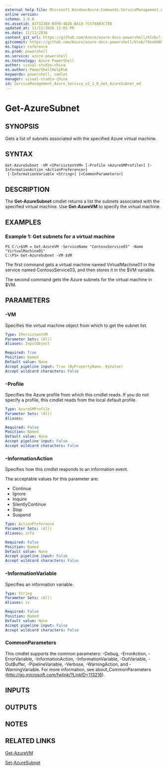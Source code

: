 ```yaml
---
external help file: Microsoft.WindowsAzure.Commands.ServiceManagement.dll-Help.xml
online version: 
schema: 2.0.0
ms.assetid: A3732204-B5FB-4D2A-BA18-7C570AB3C7EB
updated_at: 11/11/2016 11:03 PM
ms.date: 11/11/2016
content_git_url: https://github.com/Azure/azure-docs-powershell/blob/live/azureps-cmdlets-docs/ServiceManagement/Azure.Service/v2.1.0/Get-AzureSubnet.md
gitcommit: https://github.com/Azure/azure-docs-powershell/blob/79eeb985ea480979357fb4695832a0c3d29a48bf/azureps-cmdlets-docs/ServiceManagement/Azure.Service/v2.1.0/Get-AzureSubnet.md
ms.topic: reference
ms.prod: powershell
ms.service: azure-powershell
ms.technology: Azure PowerShell
author: visual-studio-china
ms.author: PowerShellHelpPub
keywords: powershell, cmdlet
manager: visual-studio-china
id: ServiceManagement_Azure_Service_v2_1_0_Get_AzureSubnet_md
---
```


# Get-AzureSubnet

## SYNOPSIS
Gets a list of subnets associated with the specified Azure virtual machine.

## SYNTAX

```
Get-AzureSubnet -VM <IPersistentVM> [-Profile <AzureSMProfile>] [-InformationAction <ActionPreference>]
 [-InformationVariable <String>] [<CommonParameters>]
```

## DESCRIPTION
The **Get-AzureSubnet** cmdlet returns a list the subnets associated with the specified virtual machine.
Use **Get-AzureVM** to specify the virtual machine.

## EXAMPLES

### Example 1: Get subnets for a virtual machine
```
PS C:\>$VM = Get-AzureVM -ServiceName "ContosoService03" -Name "VirtualMachine01"
C:\PS> Get-AzureSubnet -VM $VM
```

The first command gets a virtual machine named VirtualMachine01 in the service named ContosoService03, and then stores it in the $VM variable.

The second command gets the Azure subnets for the virtual machine in $VM.

## PARAMETERS

### -VM
Specifies the virtual machine object from which to get the subnet list.

```yaml
Type: IPersistentVM
Parameter Sets: (All)
Aliases: InputObject

Required: True
Position: Named
Default value: None
Accept pipeline input: True (ByPropertyName, ByValue)
Accept wildcard characters: False
```

### -Profile
Specifies the Azure profile from which this cmdlet reads.
If you do not specify a profile, this cmdlet reads from the local default profile.

```yaml
Type: AzureSMProfile
Parameter Sets: (All)
Aliases: 

Required: False
Position: Named
Default value: None
Accept pipeline input: False
Accept wildcard characters: False
```

### -InformationAction
Specifies how this cmdlet responds to an information event.

The acceptable values for this parameter are:

- Continue
- Ignore
- Inquire
- SilentlyContinue
- Stop
- Suspend

```yaml
Type: ActionPreference
Parameter Sets: (All)
Aliases: infa

Required: False
Position: Named
Default value: None
Accept pipeline input: False
Accept wildcard characters: False
```

### -InformationVariable
Specifies an information variable.

```yaml
Type: String
Parameter Sets: (All)
Aliases: iv

Required: False
Position: Named
Default value: None
Accept pipeline input: False
Accept wildcard characters: False
```

### CommonParameters
This cmdlet supports the common parameters: -Debug, -ErrorAction, -ErrorVariable, -InformationAction, -InformationVariable, -OutVariable, -OutBuffer, -PipelineVariable, -Verbose, -WarningAction, and -WarningVariable. For more information, see about_CommonParameters (http://go.microsoft.com/fwlink/?LinkID=113216).

## INPUTS

## OUTPUTS

## NOTES

## RELATED LINKS

[Get-AzureVM](xref:ServiceManagement/Azure.Service/v2.1.0/Get-AzureVM.md)

[Set-AzureSubnet](xref:ServiceManagement/Azure.Service/v2.1.0/Set-AzureSubnet.md)


